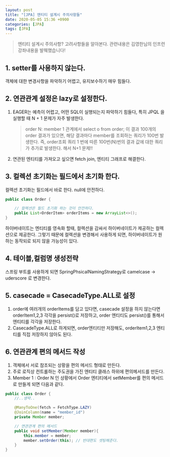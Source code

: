 ```yaml
---
layout: post
title: "[JPA] 엔티티 설계시 주의사항들"
date: 2020-05-05 15:36 +0900
categories: [JPA]
tags: [JPA]
---
```


> 엔티티 설계시 주의사항? 고려사항들을 알아본다. 관련내용은 김영한님의 인프런 강좌내용을 발췌했습니다!

## 1. setter를 사용하지 않는다.

객체에 대한 변경사항을 파악하기 어렵고, 유지보수하기 매우 힘들다.

## 2. 연관관계 설정은 lazy로 설정한다.

1.  EAGER는 예측이 어렵고, 어떤 SQL이 실행되는지 파악하기 힘들다, 특히 JPQL 을 실행할 때 N + 1 문제가 자주 발생한다.

    > order N: member 1 관계에서
    > select o from order; 이 결과 100개의 order 결과가 있으면, 해당 결과마다 member를 조회하는 쿼리가 100번 발생한다. 즉, order조회 쿼리 1 번에 따른 100번(N)번의 결과 값에 대한 쿼리가 추가로 발생한다. 해서 N+1 문제!!

2.  연관된 엔티티를 가져오고 싶으면 fetch join, 엔티티 그래프로 해결한다.

## 3. 컬렉션 초기화는 필드에서 초기화 한다.

컬렉션 초기화는 필드에서 바로 한다. null에 안전하다.

```java
public class Order {

    // 컬렉션은 필드 초기화 하는 것이 안전하다.
    public List<OrderItem> orderItems = new ArrayList<>();
}
```

하이버네이트는 엔티티를 영속화 할때, 컬렉션을 감싸서 하이버네이트가 제공하는 컬렉션으로 제공한다. 그렇기 때문에 컬렉션을 변경해서 사용하게 되면, 하이버네이트가 원하는 동작되로 되지 않을 가능성이 있다.

## 4. 테이블,컬럼명 생성전략

스프링 부트를 사용하게 되면 SpringPhsicalNamingStrategy로 camelcase -> uderscore 로 변경한다.

## 5. casecade = CasecadeType.ALL로 설정

1.  order에 여러개의 orderItems를 담고 있다면, casecade 설정을 하지 않는다면 orderItem1,2,3 각각을 persist()로 저장하고, order 엔티티도 persist()를 통해서 엔티티를 각각을 저장한다.
2.  CasecadeType.ALL로 하게되면, order엔티티만 저장해도, orderItem1,2,3 엔티티를 직접 저장하지 않아도 된다.

## 6. 연관관계 편의 메서드 작성

1.  객체에서 서로 참조되는 상황을 편의 메서드 형태로 만든다.
2.  주로 로직상 컨트롤하는 주도권을 가진 엔티티 클래스 하위에 편의메서드를 만든다.
3.  Member 1 : Order N 인 상황에서 Order 엔티티에서 setMember를 편의 메서드로 만들게 되면 다음과 같다.

```java
public class Order {
    //..생략..

    @ManyToOne(fetch = FetchType.LAZY)
    @JoinColumn(name = "member_id")
    private Member member;

    // 연관관계 편의 메서드
    public void setMember(Member member){
        this.member = member;
        member.setOrder(this); // 반대편도 셋팅해준다.
    }
}
```
